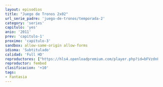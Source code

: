 ```yaml
---
layout: episodios
title: "Juego de Tronos 2x02"
url_serie_padre: 'juego-de-tronos/temporada-2'
category: 'series'
capitulo: 'yes'
anio: '2011'
prev: 'capitulo-1'
proximo: 'capitulo-3'
sandbox: allow-same-origin allow-forms
idioma: 'Subtitulado'
calidad: 'Full HD'
reproductores: ["https://hls4.openloadpremium.com/player.php?id=bFVzdnFtbTRVZFI2TjFYc0dKMkJ6b01pQURNN0gvYS83WTJ3N0ViY1VkclpBdGo0cXhpaDVqY0RpeWZyM1RqOTRtb1hRb0p2UjdxY0ludmtlWVAxN3c9PQ&sub=https://sub.cuevana2.io/vtt-sub/sub7/Game.Of.Thrones.S02E02.vtt"]
reproductor: fembed
clasificacion: '+10'
tags:
- Fantasia
---
```











